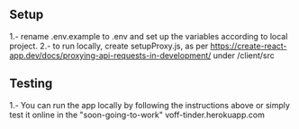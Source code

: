 ## Setup
1.- rename .env.example to .env and set up the variables according to local project.
2.- to run locally, create setupProxy.js, as per https://create-react-app.dev/docs/proxying-api-requests-in-development/ under /client/src

## Testing
1.- You can run the app locally by following the instructions above or simply test it online in the "soon-going-to-work" voff-tinder.herokuapp.com